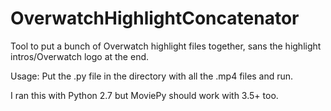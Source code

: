 # OverwatchHighlightConcatenator
Tool to put a bunch of Overwatch highlight files together, sans the highlight intros/Overwatch logo at the end.

Usage: Put the .py file in the directory with all the .mp4 files and run.

I ran this with Python 2.7 but MoviePy should work with 3.5+ too.
